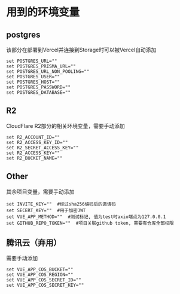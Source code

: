# 用到的环境变量

## postgres

该部分在部署到Vercel并连接到Storage时可以被Vercel自动添加

```
set POSTGRES_URL=""
set POSTGRES_PRISMA_URL=""
set POSTGRES_URL_NON_POOLING=""
set POSTGRES_USER=""
set POSTGRES_HOST=""
set POSTGRES_PASSWORD=""
set POSTGRES_DATABASE=""
```

## R2

CloudFlare R2部分的相关环境变量，需要手动添加

```
set R2_ACCOUNT_ID=""
set R2_ACCESS_KEY_ID=""
set R2_SECRET_ACCESS_KEY=""
set R2_ACCESS_KEY=""
set R2_BUCKET_NAME=""
```

## Other

其余项目变量，需要手动添加

```
set INVITE_KEY=""  #经过sha256编码后的邀请码
set SECERT_KEY=""  #用于加密JWT
set VUE_APP_METHOD=""  #测试标记, 值为test时axio端点为127.0.0.1
set GITHUB_REPO_TOKEN=""  #项目关联github token, 需要有仓库全部权限
```

## 腾讯云（弃用）

需要手动添加

```
set VUE_APP_COS_BUCKET=""
set VUE_APP_COS_REGION=""
set VUE_APP_COS_SECRET_ID=""
set VUE_APP_COS_SECRET_KEY=""
```
